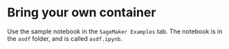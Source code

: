 # Bring your own container

Use the sample notebook in the `SageMaker Examples` tab. The notebook is in the `asdf` folder, and is called `asdf.ipynb`.
